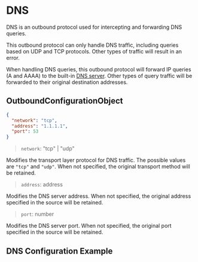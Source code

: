 # DNS

DNS is an outbound protocol used for intercepting and forwarding DNS queries.

This outbound protocol can only handle DNS traffic, including queries based on UDP and TCP protocols. Other types of traffic will result in an error.

When handling DNS queries, this outbound protocol will forward IP queries (A and AAAA) to the built-in [DNS server](../dns.md). Other types of query traffic will be forwarded to their original destination addresses.

## OutboundConfigurationObject

```json
{
  "network": "tcp",
  "address": "1.1.1.1",
  "port": 53
}
```

> `network`: "tcp" | "udp"

Modifies the transport layer protocol for DNS traffic. The possible values are `"tcp"` and `"udp"`. When not specified, the original transport method will be retained.

> `address`: address

Modifies the DNS server address. When not specified, the original address specified in the source will be retained.

> `port`: number

Modifies the DNS server port. When not specified, the original port specified in the source will be retained.

## DNS Configuration Example <Badge text="WIP" type="warning"/>
